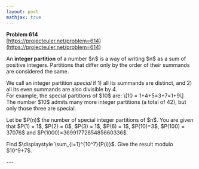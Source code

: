 ```yaml
---
layout: post
mathjax: true
---
```

**Problem 614**  
[https://projecteuler.net/problem=614](https://projecteuler.net/problem=614)

<p>An <b>integer partition</b> of a number $n$ is a way of writing $n$ as a sum of positive integers. Partitions that differ only by the order of their summands are considered the same.</p>

<p>We call an integer partition <i>special</i> if 1) all its summands are distinct, and 2) all its even summands are also divisible by 4. <br />For example, the special partitions of $10$ are: \[10 = 1+4+5=3+7=1+9\]
The number $10$ admits many more integer partitions (a total of 42), but only those three are special.</p>

<p>Let be $P(n)$ the number of special integer partitions of $n$. You are given that $P(1) = 1$, $P(2) = 0$, $P(3) = 1$, $P(6) = 1$, $P(10)=3$, $P(100) = 37076$ and $P(1000)=3699177285485660336$.</p>

<p>Find $\displaystyle \sum_{i=1}^{10^7}{P(i)}$. Give the result modulo $10^9+7$.</p>
---
